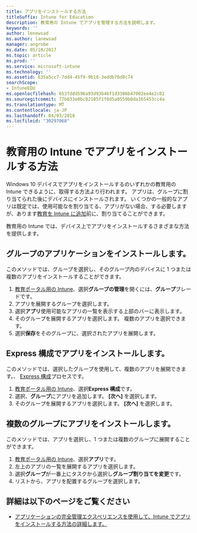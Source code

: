 ```yaml
---
title: アプリをインストールする方法
titleSuffix: Intune for Education
description: 教育用の Intune でアプリを管理する方法を説明します。
keywords: ''
author: lenewsad
ms.author: lanewsad
manager: angrobe
ms.date: 05/10/2017
ms.topic: article
ms.prod: ''
ms.service: microsoft-intune
ms.technology: ''
ms.assetid: 635a5cc7-7dd4-45f9-9b18-3eddb76d0c74
searchScope:
- IntuneEDU
ms.openlocfilehash: 653fddd596a93d93b46f1d3306b47002ee4e2c02
ms.sourcegitcommit: 77b833e0bc82105f1f0d5a0559b0da165453cc4a
ms.translationtype: MT
ms.contentlocale: ja-JP
ms.lasthandoff: 04/03/2018
ms.locfileid: "30297068"
---
```

# <a name="how-do-i-install-apps-with-intune-for-education"></a>教育用の Intune でアプリをインストールする方法

Windows 10 デバイスでアプリをインストールするのいずれかの教育用の Intune できるように、取得する方法より行われます。 アプリは、グループに割り当てられた後にデバイスにインストールされます。 いくつかの一般的なアプリは既定では、使用可能なを割り当てる、アプリがない場合、する必要しますが、あります[教育を Intune に追加](how-to-add-apps.md)前に、割り当てることができます。

教育用の Intune では、デバイス上でアプリをインストールするさまざまな方法を提供します。

##  <a name="install-apps-for-groups"></a>グループのアプリケーションをインストールします。
このメソッドでは、グループを選択し、そのグループ内のデバイスに 1 つまたは複数のアプリをインストールすることができます。

1. [教育ポータル用の Intune](https://intuneeducation.portal.azure.com)、選択**グループの管理**を開くには、**グループ**ブレードです。
2. アプリを展開するグループを選択します。
3. 選択**アプリ**使用可能なアプリの一覧を表示する上部のバーに表示します。  
4. そのグループを展開するアプリを選択します。 複数のアプリを選択できます。
5. 選択**保存**をそのグループに、選択されたアプリを展開します。

## <a name="install-apps-with-express-configuration"></a>Express 構成でアプリをインストールします。
このメソッドでは、選択したグループを使用して、複数のアプリを展開できます。、 [Express 構成](what-is-express-configuration.md)プロセスです。

1. [教育ポータル用の Intune](https://intuneeducation.portal.azure.com)、選択**Express 構成**です。  
2. 選択、**グループ**にアプリを追加します。 **[次へ]** を選択します。
3. そのグループを展開するアプリを選択します。 **[次へ]** を選択します。

## <a name="install-apps-to-multiple-groups"></a>複数のグループにアプリをインストールします。
このメソッドでは、アプリを選択し、1 つまたは複数のグループに展開することができます。

1. [教育ポータル用の Intune](https://intuneeducation.portal.azure.com)、選択**アプリ**です。
2. 左上のアプリの一覧を展開するアプリを選択します。
3. 選択**グループ**が一番上にタスクから選択し**グループ割り当てを変更**です。
4. リストから、アプリを配置するグループを選択します。

## <a name="find-out-more"></a>詳細は以下のページをご覧ください

- [アプリケーションの完全管理エクスペリエンスを使用して、Intune でアプリをインストールする方法の詳細します。](https://docs.microsoft.com/intune/deploy-use/deploy-apps)
